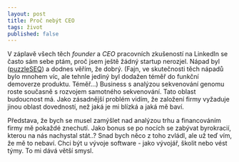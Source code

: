 ```yaml
---
layout: post
title: Proč nebýt CEO
tags: život
published: false
---
```


V záplavě všech těch *founder* a *CEO* pracovních zkušeností na LinkedIn
se často sám sebe ptám, proč jsem ještě žádný startup nerozjel.
Nápad byl ([puzzleSEQ](http://puzzleseq.github.io/)) a dodnes věřím, že dobrý.
(Fajn, ve skutečnosti těch nápadů bylo mnohem víc, ale tehnle jediný byl dodažen téměř
do funkční demoverze produktu. Téměř...)
Business s analýzou sekvenování genomu roste současně s rozvojem samotného
sekvenování. Tato oblast budoucnost má. Jako zásadnější problém vidím, že založení
firmy vyžaduje jinou oblast dovedností, než jaká je mi blízká a jaká mě baví.

Představa, že bych se musel zamýšlet nad analýzou trhu a financováním firmy mě pokaždé
znechutí. Jako bonus se po nocích se zabývat byrokracií, kterou na nás nachystal stát..?
Snad bych něco z toho zvládl, ale už teď vím, že mě to nebaví.
Chci být u vývoje software - jako vývojář, školit nebo vést týmy. To mi dává větší smysl.
